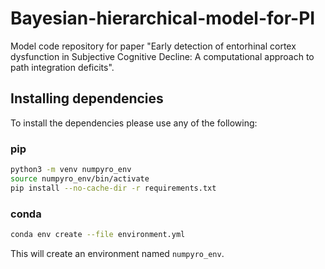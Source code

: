 # Bayesian-hierarchical-model-for-PI
Model code repository for paper "Early detection of entorhinal cortex dysfunction in Subjective Cognitive Decline: A computational approach to path integration deficits". 
## Installing dependencies
To install the dependencies please use any of the following:
### pip
```bash
python3 -m venv numpyro_env
source numpyro_env/bin/activate
pip install --no-cache-dir -r requirements.txt
```
### conda 
```bash
conda env create --file environment.yml
```
This will create an environment named `numpyro_env`.
